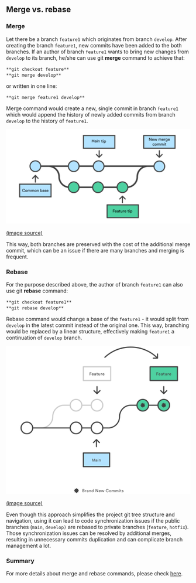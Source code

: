 ## Merge vs. rebase

### Merge

Let there be a branch ```feature1``` which originates from branch ```develop```. After creating the branch ```feature1```, new commits have been added to the both branches. If an author of branch ```feature1``` wants to bring new changes from ```develop``` to its branch, he/she can use git **merge** command to achieve that:

```
**git checkout feature**
**git merge develop**
```


or written in one line:

```
**git merge feature1 develop**
```

 
Merge command would create a new, single commit in branch ```feature1``` which would append the history of newly added commits from branch ```develop``` to the history of ```feature1```.


![gitmergeimage](/resources/git-merge.png)

[(image source)](https://www.atlassian.com/git/tutorials/using-branches/git-merge)

 
This way, both branches are preserved with the cost of the additional merge commit, which can be an issue if there are many branches and merging is frequent.

### Rebase

For the purpose described above, the author of branch ```feature1``` can also use git **rebase** command:


```
**git checkout feature1**
**git rebase develop**
```


Rebase command would change a base of the ```feature1``` - it would split from ```develop``` in the latest commit instead of the original one. This way, branching would be replaced by a linear structure, effectively making ```feature1``` a continuation of ```develop``` branch. 


![gitrebaseimage](/resources/git-rebase.png) 

[(image source)](https://www.atlassian.com/git/tutorials/rewriting-history/git-rebase)


Even though this approach simplifies the project git tree structure and navigation, using it can lead to code synchronization issues if the public branches (```main```, ```develop)``` are rebased to private branches (```feature```, ```hotfix```). Those synchronization issues can be resolved by additional merges, resulting in unnecessary commits duplication and can complicate branch management a lot.

### Summary

For more details about merge and rebase commands, please check [here](https://www.atlassian.com/git/tutorials/merging-vs-rebasing).
